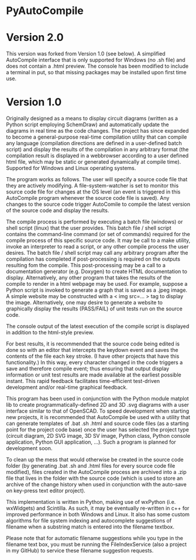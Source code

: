 # PyAutoCompile

# Version 2.0
This version was forked from Version 1.0 (see below). A simplified AutoCompile interface that is only supported for Windows (no .sh file) and does not contain a .html preview. The console has been modified to include a terminal in put, so that missing packages may be installed upon first time use.

# Version 1.0
Originally designed as a means to display circuit diagrams (written as a Python script employing SchemDraw) and automatically update the diagrams in real time as the code changes. The project has since expanded to become a general-purpose real-time compilation utility that can compile any language (compilation directions are defined in a user-defined batch script) and display the results of the compilation in any arbitrary format (the compilation result is displayed in a webbrowser according to a user defined html file, which may be static or generated dynamically at compile time). Supported for Windows and Linux operating systems.

The program works as follows. The user will specify a source code file that they are actively modifying. A file-system-watcher is set to monitor this source code file for changes at the OS level (an event is triggered in this AutoCompile program whenever the source code file is saved). Any changes to the source code trigger AutoComile to compile the latest version of the source code and display the results.

The compile process is performed by executing a batch file (windows) or shell script (linux) that the user provides. This batch file / shell script contains the command-line command (or set of commands) required for the compile process of this specific source code. It may be call to a make utility, invoke an interpreter to read a script, or any other compile process the user desires. The batch file / shell script may call any arbitrary program after the compilation has completed if post-processing is required on the outputs resulting fom the compile. This post-processing may be a call to a documentation generator (e.g. Doxygen) to create HTML documentation to display. Alternatively, any other program that takes the results of the compile to render in a html webpage may be used. For example, suppose a Python script is invoked to generate a graph that is saved as a .jpeg image. A simple website may be constructed with a < img src=... > tag to display the image. Alternatively, one may desire to generate a website to graphically display the results (PASS/FAIL) of unit tests run on the source code.

The console output of the latest execution of the compile script is displayed in addition to the html-style preview.

For best results, it is recommended that the source code being edited is done so with an editor that intercepts the keydown event and saves the contents of the file each key stroke. (I have other projects that have this functionality.) In this way, every character changed in the code triggers a save and therefore compile event; thus ensuring that output display information or unit test results are made available at the earliest possible instant. This rapid feedback facilitates time-efficient test-driven development and/or real-time graphical feedback.

This program has been used in conjunction with the Python module matplot lib to create programmatically-defined 2D and 3D .svg diagrams with a user interface similar to that of OpenSCAD. To speed development when starting new projects, it is recommended that AutoCompile be used with a utility that can generate templates of .bat .sh .html and source code files (as a starting point for the project code base) once the user has selected the project type (circuit diagram, 2D SVG image, 3D SV image, Python class, Python console application, Python GUI application, ...). Such a program is planned for development soon.

To clean up the mess that would otherwise be created in the source code folder (by generating .bat .sh and .html files for every source code file modified), files created in the AutoCompile process are archived into a .zip file that lives in the folder with the source code (which is used to store an archive of the change history when used in conjunction with the auto-save on key-press text editor project).

This implementation is written in Python, making use of wxPython (i.e. wxWidgets) and Scintilla. As such, it may be eventually re-written in c++ for improved performance in both Windows and Linux. It also has some custom algorithms for file system indexing and autocomplete suggestions of filename when a substring match is entered into the filename textbox.

Please note that for automatic filename suggestions while you type in the filename text box, you must be running the FileIndexService (also a project in my GitHub) to service these filename suggestion requests.
